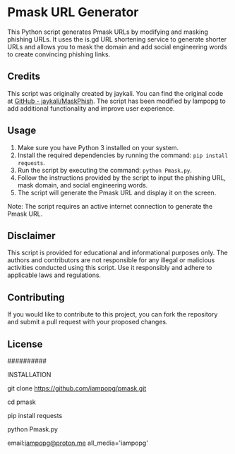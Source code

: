 # Pmask URL Generator

This Python script generates Pmask URLs by modifying and masking phishing URLs. It uses the is.gd URL shortening service to generate shorter URLs and allows you to mask the domain and add social engineering words to create convincing phishing links.

## Credits

This script was originally created by jaykali. You can find the original code at [GitHub - jaykali/MaskPhish](https://github.com/jaykali/MaskPhish). The script has been modified by Iampopg to add additional functionality and improve user experience.

## Usage

1. Make sure you have Python 3 installed on your system.
2. Install the required dependencies by running the command: `pip install requests`.
3. Run the script by executing the command: `python Pmask.py`.
4. Follow the instructions provided by the script to input the phishing URL, mask domain, and social engineering words.
5. The script will generate the Pmask URL and display it on the screen.

Note: The script requires an active internet connection to generate the Pmask URL.

## Disclaimer

This script is provided for educational and informational purposes only. The authors and contributors are not responsible for any illegal or malicious activities conducted using this script. Use it responsibly and adhere to applicable laws and regulations.

## Contributing

If you would like to contribute to this project, you can fork the repository and submit a pull request with your proposed changes.

## License

##########


INSTALLATION

git clone https://github.com/iampopg/pmask.git

cd pmask

pip install requests

python Pmask.py




email:iampopg@proton.me
all_media='iampopg'
